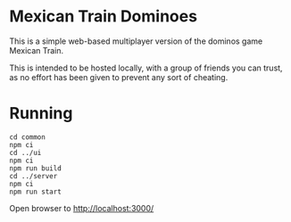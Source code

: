 # Mexican Train Dominoes

This is a simple web-based multiplayer version of the dominos game Mexican Train.

This is intended to be hosted locally, with a group of friends you can trust, as no effort has been given to prevent any sort of cheating.   


# Running

```shell
cd common
npm ci
cd ../ui
npm ci
npm run build
cd ../server
npm ci
npm run start
```

Open browser to <http://localhost:3000/>

